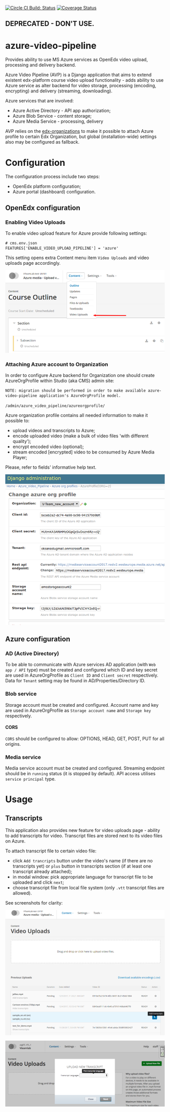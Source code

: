 [![Circle CI Build: Status](https://img.shields.io/circleci/project/raccoongang/azure-video-pipeline/master.svg)](https://circleci.com/gh/raccoongang/azure-video-pipeline/tree/master)
[![Coverage Status](https://img.shields.io/codecov/c/github/raccoongang/azure-video-pipeline/master.svg)](https://codecov.io/gh/raccoongang/azure-video-pipeline)

## DEPRECATED - DON'T USE.

# azure-video-pipeline
Provides ability to use MS Azure services as OpenEdx video upload, processing and delivery backend.

Azure Video Pipeline (AVP) is a Django application that aims to extend existent edx-platform course video upload
functionality - adds ability to use Azure service as alter backend for video storage, processing (encoding, encrypting)
and delivery (streaming, downloading).

Azure services that are involved:
- Azure Active Directory - API app authorization;
- Azure Blob Service - content storage;
- Azure Media Service - processing, delivery

AVP relies on the [edx-organizations](https://github.com/edx/edx-organizations) to make it possible to attach
Azure profile to certain Edx Organization, but global (installation-wide) settings also may be configured as
fallback.

# Configuration

The configuration process include two steps:
- OpenEdx platform configuration;
- Azure portal (dashboard) configuration.

## OpenEdx configuration

### Enabling Video Uploads

To enable video upload feature for Azure provide following settings:
```
# cms.env.json
FEATURES['ENABLE_VIDEO_UPLOAD_PIPELINE'] = 'azure'
```
This setting opens extra Content menu item `Video Uploads` and video uploads page accordingly.

![Video Upload page](azure_video_pipeline/doc/img/menu-content-videoupload.png)

### Attaching Azure account to Organization

In order to configure Azure backend for Organization one should create AzureOrgProfile within Studio (aka CMS) admin site:

```
NOTE: migration should be performed in order to make available azure-video-pipeline application's AzureOrgProfile model.

/admin/azure_video_pipeline/azureorgprofile/
```
Azure organization profile contains all needed information to make it possible to:
- upload videos and transcripts to Azure;
- encode uploaded video (make a bulk of video files 'with different quality');
- encrypt encoded video (optional);
- stream encoded \[encrypted\] video to be consumed by Azure Media Player;

Please, refer to fields' informative help text.

![Azure organization profile](azure_video_pipeline/doc/img/azure-org-profile.png)

## Azure configuration

### AD (Active Directory)

To be able to communicate with Azure services AD application (with `Web app / API` type) must be created and configured
which ID and key secret are used in AzureOrgProfile as `Client ID` and `Client secret` respectively.
Data for `Tenant` setting may be found in AD/Properties/Directory ID.

### Blob service

Storage account must be created and configured. Account name and key are used in AzureOrgProfile
as `Storage account name` and `Storage key` respectively.

#### CORS

`CORS` should be configured to allow: OPTIONS, HEAD, GET, POST, PUT for all origins.

### Media service

Media service account must be created and configured.
Streaming endpoint should be in `running` status (it is stopped by default).
API access utilises `service principal` type.

# Usage

## Transcripts

This application also provides new feature for video uploads page - ability to add transcripts for video.
Transcript files are stored next to its video files on Azure.

To attach transcript file to certain video file:
- click `Add trancripts` button under the video's name (if there are no transcripts yet)
 or `plus` button in transcripts section (if at least one transcript already attached);
- in modal window: pick appropriate language for transcript file to be uploaded and click `next`;
- choose transcript file from local file system (only `.vtt` transcript files are allowed).

See screenshots for clarity:

![New transcripts feature](azure_video_pipeline/doc/img/transcripts.png)

![Modal window](azure_video_pipeline/doc/img/transcripts-modal.png)
